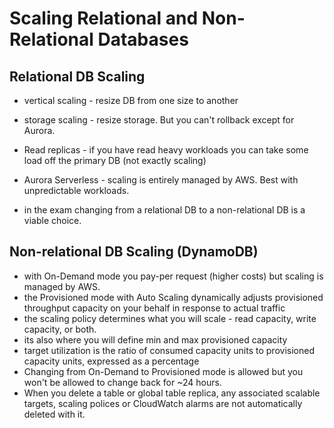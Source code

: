 # Scaling Relational and Non-Relational Databases

## Relational DB Scaling

- vertical scaling - resize DB from one size to another
- storage scaling - resize storage. But you can't rollback except for Aurora.
- Read replicas - if you have read heavy workloads you can take some load off the primary DB (not exactly scaling)
- Aurora Serverless - scaling is entirely managed by AWS. Best with unpredictable workloads.

- in the exam changing from a relational DB to a non-relational DB is a viable choice. 

## Non-relational DB Scaling (DynamoDB)

- with On-Demand mode you pay-per request (higher costs) but scaling is managed by AWS. 
- the Provisioned mode with Auto Scaling dynamically adjusts provisioned throughput capacity on your behalf in response to actual traffic
- the scaling policy determines what you will scale - read capacity, write capacity, or both.
- its also where you will define min and max provisioned capacity 
- target utilization is the ratio of consumed capacity units to provisioned capacity units, expressed as a percentage
- Changing from On-Demand to Provisioned mode is allowed but you won't be allowed to change back for ~24 hours. 
- When you delete a table or global table replica, any associated scalable targets, scaling polices or CloudWatch alarms are not automatically deleted with it.